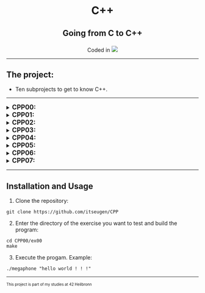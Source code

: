 <h1 align="center">
	<p>
		C++
	</p>
</h1>
<h2 align="center">
	<p>
			Going from C to C++
	</p>
</h2>
<p align="center">
Coded in
	<a href="https://skillicons.dev">
		<img src="https://skillicons.dev/icons?i=cpp" />
	</a>
</p>

---
## The project:
- Ten subprojects to get to know C++.
---
<!-- ## CPP00: -->
<details>
<summary><b><span style="font-size: larger;">CPP00:</span></b></summary>

#### Megaphone:
- Converts all arguments to uppercase and prints them on the terminal.
#### Phonebook:
- A Phonebook containing eight Contacts.
- Each contact has a name, surname, nickname, number and a secret.
- If you try to Contacts to a full book, the oldest Contact gets replaced.
- ADD: To add a new contact.
- SEARCH: To see a shortlist of contacts and to get all information of a specific contact.
- EXIT: To exit the program, all saved contacts will be lost.
#### Dreamjob:
- Reconstruct a .cpp file from a header file and a tests.cpp file.
- Make sure all tests work as expected.
- Only timestamps and deconstructors can be different.
</details>

<!-- ## CPP01: -->
<details>
<summary><b><span style="font-size: larger;">CPP01:</span></b></summary>

#### BraiiiiiiinnnzzzZ:
- Implements two Zombie classes.
- One creates a Zombie object on the stack.
- The other creates a Zombie object dynamically.
- The Zombies announce themselves.
#### Moar brainz!:
- Creates multiple Zombie objects in one allocation.
- Names them and shows they work the same way, one allocated object would work.
#### HI THIS IS BRAIN:
- Shows the working of addresses, references and pointers in C++ using the memory of a string.
#### Unnecessary Violence:
- Implements a weapon class, that has a type string, as well as a function to get and set the type.
- Creates two human classes. HumanA takes the weapon in its constructor while HumanB takes a pointer.
- The main shows the working of the classes, as well as the ability of HumanB to take a different weapon object.
#### Sed is for losers:
- The program takes three arguments: An input file, and two strings.
- Every occurence of the first string in the file will be replaced with the second string before being put in a new file.
- Type 'make test' to have the program run on the four input files.
#### Harl 2.0:
- Creates a class that prints different complaints, depending on the input.
- Uses pointers to member functions, to achieve that.
#### Harl filter:
- Similar to the previous exercise, but this one takes the complaint Harl will make as an argument.
- The program takes either: DEBUG, INFO, WARNING or ERROR.
- It will then print all the levels above the given one, p. e: if INFO is input, Harl will print INFO, WARNING and ERROR.
- As per the instructions, this is achieved with a switch statement.
</details>

<!-- ## CPP02: -->
<details>
<summary><b><span style="font-size: larger;">CPP02:</span></b></summary>

#### My First Class in Orthodox Canonical Form:
- Basic information about floating-point numbers to create a fixed-point number.
- The first class with a default constructor, a destructor, a copy constructor and a copy assignment operator overload.
#### Towards a more useful fixed-point number class:
- Constructors taking an integer or a floating-point number.
- Conversion from fixed point number to float or int.
- Overloading the '<<' operator to correctly print a Fixed object.
#### Now we're talking:
- Implementing the standart operations (>, <, >=, <=, == and !=) for our fixed-point number.
- The operations +,-,*,/ with our fixed-point number.
- Pre and post in- and decrements.
- Functions min and max to return the smallest/biggest number of two fixed-point numbers given.
#### BSP:
- Using the fixed-point numbers to indicate wether a point is inside a triangle or not.
- A Class Point which implements a point object.
- The function bsp which calculates if the point is inside the triangle.
</details>

<!-- ## CPP03: -->
<details>
<summary><b><span style="font-size: larger;">CPP03:</span></b></summary>

#### ClapTrap:
- Creating a base class for the next exercises to build upon.
- It has health and energy points it uses for specific actions. If it runs out of either, the object will display special messages.
- The class has a function to attack, which displays a message and the amount of damage it would do (0 for ClapTrap).
- There is a function beRepaired which repaires n healt points on the cost of one energy point per use.
- There is a function takeDamage which reduces the amount of health points by n.
#### ScavTrap:
- A class inhereting from ClapTrap. It creates a ClapTrap with different hit, energy and attack points.
- It has its own attack function that gets called instead of the ClapTrap attack function as well as a guardGate function that prints a message.
- The con- and destruction chaining is done correctly with the ClapTrap being built first and destroyed last.
#### FragTrap:
- Same as the ScavTrap the FragTrap inherits from ClapTrap. It has different values on built and a highFivesGuys function that is special.
#### DiamondTrap:
- A class that inherits from both FragTrap and ScavTrap. It visualises the Diamond inheritance problem.
- Only one ClapTrap will be constructed which is used for both the FragTrap and the ScavTrap.
- The DiamondTrap can call the functions of both the FragTrap and the ScavTrap.
</details>


<!-- ## CPP04: -->
<details>
<summary><b><span style="font-size: larger;">CPP04:</span></b></summary>

#### Polymorphism:
- A base class Animal, of which both Cat and Dog inherit from.
- It implements a virtual makeSound() function, that Dog and Cat implement.
- There is a WrongAnimal and WrongCat class, that show what would happen if makeSound() wouldn't be virtual.

#### Deepcopy:
- A Class brain is created, which holds an array of strings. A brain is added to the Dog and Cat class.
- The goal is to make sure, brain is being deepcopied in the OCF.
#### Abstract class:
- Makes the Animal class abstract to make sure it can't be instantiated.
#### Interface & recap:
- Creating multiple abstract classes/interfaces.
- A character can hold four different items in its inventory.
- There are two possible items (Materias), Cure and Ice, which display different messages on use.
- Every inventory, and Materia is a deepcopy and will therefore be deleted safely.
- A MateriaSource can be used to learn Materias (up to four will be held per MateriaSource object, more won't be created). It can also be used to create Materias. If the wanted Materia is learned, a new one of that type will be created and returned.

</details>

<!-- ## CPP05: -->
<details>
<summary><b><span style="font-size: larger;">CPP05:</span></b></summary>

#### Bureaucrat:
- Creates a Bureaucrat which has a grade which will later work as a level for signing and executing.
- Uses Exceptions to catch errors if a Bureaucrat is created with wrong values.
#### Form:
- Creates a Form class. A Form has a required minimum grade for executing and signing.
- Uses Exceptions if initiated with wrong values.
- Uses Exceptions to print the response of the signForm function in the Bureaucrat.
#### More Forms:
- Makes form an Abstract class.
- Creates three derived classes that build upon a Form. Each derived class does something different.
- Adds a execute function that allows the Bureaucrat to execute any of the Forms.
#### Intern
- A new class, that takes a Form type and creates a new Form and returns it.

</details>

<!-- ## CPP06: -->
<details>
<summary><b><span style="font-size: larger;">CPP06:</span></b></summary>

#### Scalar Conversion:
- Takes a String and converts it into a char, integer, float and double.
- Also takes a string containing a character ('a'), to use as a value.
- Error proof for wrong input.
- Uses static casts.
#### Serializer:
- Takes a pointer to the data struct and converts it to a uintptr_t.
- Also reconverts the uintptr_t into the data struct.
- Uses reinterpret casts.
#### Identifier:
- Generates a random type of a Bass class (either A, B or C).
- Identifies which type of Base it is from either a pointer or a reference.
- Uses dynamic cast.

</details>

<!-- ## CPP07: -->
<details>
<summary><b><span style="font-size: larger;">CPP07:</span></b></summary>

#### Function templates:
- Creating templates for different functions.
- A swap function template that takes two values and swaps them.
- A min function template that compares two values and returns the smaller one.
- And a max function template that returns the bigger value.
#### A more complicated function template:
- Takes the address of an array, the lenght of the array and a function to apply to all elements of the array.
- The function templete works with any type of array and the function the template takes can be another function template.
#### Class templates:
- A class Array template that creates an Array.
- The Array gets constructed with n Elements given to the constructor or as an empty Array.
- Has a working copy constructor and copy assignment operator that ensure deep copies.
- Elements can be accessed through the [] operator.
- If the accessed index is out of bounds, an exception gets thrown.
- A size function that returns the size of the array.

</details>

---
## Installation and Usage
1. Clone the repository:
```shell
git clone https://github.com/itseugen/CPP
```
2. Enter the directory of the exercise you want to test and build the program:
```shell
cd CPP00/ex00
make
```
3. Execute the progam. Example:
```shell
./megaphone "hello world ! ! !"
```
---
<sub><sup>This project is part of my studies at 42 Heilbronn</sup></sub>